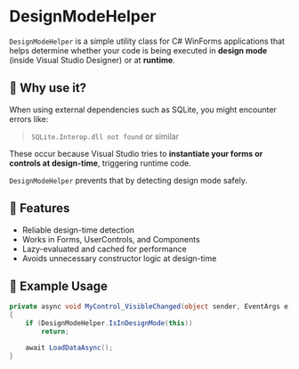 # DesignModeHelper

`DesignModeHelper` is a simple utility class for C# WinForms applications that helps determine whether your code is being executed in **design mode** (inside Visual Studio Designer) or at **runtime**.

## 🚀 Why use it?

When using external dependencies such as SQLite, you might encounter errors like:

> `SQLite.Interop.dll not found` or similar

These occur because Visual Studio tries to **instantiate your forms or controls at design-time**, triggering runtime code.

`DesignModeHelper` prevents that by detecting design mode safely.

## 🔧 Features

- Reliable design-time detection
- Works in Forms, UserControls, and Components
- Lazy-evaluated and cached for performance
- Avoids unnecessary constructor logic at design-time

## 🧪 Example Usage

```csharp
private async void MyControl_VisibleChanged(object sender, EventArgs e)
{
    if (DesignModeHelper.IsInDesignMode(this))
        return;

    await LoadDataAsync();
}
